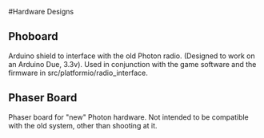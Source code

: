 #Hardware Designs

## Phoboard

Arduino shield to interface with the old Photon radio. (Designed to work on an
Arduino Due, 3.3v). Used in conjunction with the game software and the firmware
in src/platformio/radio_interface.

## Phaser Board

Phaser board for "new" Photon hardware. Not intended to be compatible with the
old system, other than shooting at it.
